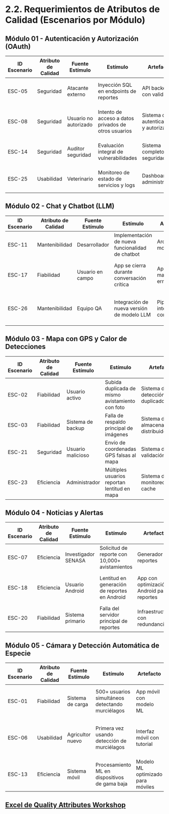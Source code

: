# 2.2. Requerimientos de Atributos de Calidad (Escenarios por Módulo)

## Módulo 01 - Autenticación y Autorización (OAuth)

| ID Escenario | Atributo de Calidad | Fuente Estímulo       | Estímulo                                             | Artefacto                               | Entorno    | Respuesta                                        | Medida de Respuesta                     |
| ------------ | ------------------- | --------------------- | ---------------------------------------------------- | --------------------------------------- | ---------- | ------------------------------------------------ | --------------------------------------- |
| ESC-05       | Seguridad           | Atacante externo      | Inyección SQL en endpoints de reportes               | API backend con validación              | Producción | Bloquea ataques y registra incidencias           | 100% ataques bloqueados + alerta <1min  |
| ESC-08       | Seguridad           | Usuario no autorizado | Intento de acceso a datos privados de otros usuarios | Sistema de autenticación y autorización | Producción | Deniega acceso y registra intento sospechoso     | 0 accesos no autorizados + log completo |
| ESC-14       | Seguridad           | Auditor seguridad     | Evaluación integral de vulnerabilidades              | Sistema completo de seguridad           | Testing    | Implementa contramedidas para todas las amenazas | 0 vulnerabilidades críticas/altas       |
| ESC-25       | Usabilidad          | Veterinario           | Monitoreo de estado de servicios y logs              | Dashboard de administración             | Producción | Panel centralizado con alertas en tiempo real    | 100% incidencias visibles <30s          |


## Módulo 02 - Chat y Chatbot (LLM)

| ID Escenario | Atributo de Calidad | Fuente Estímulo  | Estímulo                                         | Artefacto                        | Entorno    | Respuesta                                        | Medida de Respuesta                      |
| ------------ | ------------------- | ---------------- | ------------------------------------------------ | -------------------------------- | ---------- | ------------------------------------------------ | ---------------------------------------- |
| ESC-11       | Mantenibilidad      | Desarrollador    | Implementación de nueva funcionalidad de chatbot | Arquitectura modular             | Desarrollo | Integración sin afectar módulos existentes       | <2 días integración + 0 breaking changes |
| ESC-17       | Fiabilidad          | Usuario en campo | App se cierra durante conversación crítica       | App con manejo de errores        | Producción | Recupera sesión y mantiene datos de conversación | 100% recuperación de datos tras crash    |
| ESC-26       | Mantenibilidad      | Equipo QA        | Integración de nueva versión de modelo LLM       | Pipeline de integración continua | Desarrollo | Deployment automático tras pasar test suite      | 0 regresiones en funcionalidad core      |


## Módulo 03 - Mapa con GPS y Calor de Detecciones

| ID Escenario | Atributo de Calidad | Fuente Estímulo   | Estímulo                                        | Artefacto                             | Entorno    | Respuesta                                          | Medida de Respuesta                      |
| ------------ | ------------------- | ----------------- | ----------------------------------------------- | ------------------------------------- | ---------- | -------------------------------------------------- | ---------------------------------------- |
| ESC-02       | Fiabilidad          | Usuario activo    | Subida duplicada de mismo avistamiento con foto | Sistema de detección duplicados       | Producción | Detecta duplicado y sugiere editar existente       | 0 duplicados verdaderos en base de datos |
| ESC-03       | Fiabilidad          | Sistema de backup | Falla de respaldo principal de imágenes         | Sistema de almacenamiento distribuido | Producción | Activa respaldo secundario transparentemente       | 99.99% disponibilidad de imágenes        |
| ESC-21       | Seguridad           | Usuario malicioso | Envío de coordenadas GPS falsas al mapa         | Sistema de validación GPS             | Producción | Rechaza datos inválidos con mensaje de error       | 99% ubicaciones falsas detectadas        |
| ESC-23       | Eficiencia          | Administrador     | Múltiples usuarios reportan lentitud en mapa    | Sistema de monitoreo y cache          | Producción | Diagnóstico en tiempo real con métricas detalladas | Identificación causa raíz <10min         |


## Módulo 04 - Noticias y Alertas

| ID Escenario | Atributo de Calidad | Fuente Estímulo     | Estímulo                                       | Artefacto                                  | Entorno    | Respuesta                                     | Medida de Respuesta                  |
| ------------ | ------------------- | ------------------- | ---------------------------------------------- | ------------------------------------------ | ---------- | --------------------------------------------- | ------------------------------------ |
| ESC-07       | Eficiencia          | Investigador SENASA | Solicitud de reporte con 10,000+ avistamientos | Generador de reportes                      | Producción | Genera reporte paginado con gráficos          | 95% reportes generados <30s          |
| ESC-18       | Eficiencia          | Usuario Android     | Lentitud en generación de reportes en Android  | App con optimización Android para reportes | Producción | Optimización específica para arquitectura ARM | 70% mejora velocidad vs versión base |
| ESC-20       | Fiabilidad          | Sistema primario    | Falla del servidor principal de reportes       | Infraestructura con redundancia            | Producción | Failover automático a servidor secundario     | <5s downtime en 99.9% casos          |


## Módulo 05 - Cámara y Detección Automática de Especie

| ID Escenario | Atributo de Calidad | Fuente Estímulo  | Estímulo                                         | Artefacto                         | Entorno    | Respuesta                                     | Medida de Respuesta                               |
| ------------ | ------------------- | ---------------- | ------------------------------------------------ | --------------------------------- | ---------- | --------------------------------------------- | ------------------------------------------------- |
| ESC-01       | Fiabilidad          | Sistema de carga | 500+ usuarios simultáneos detectando murciélagos | App móvil con modelo ML           | Producción | Mantiene procesamiento ML sin degradación     | 95% requests <3s con 500 usuarios                 |
| ESC-06       | Usabilidad          | Agricultor nuevo | Primera vez usando detección de murciélagos      | Interfaz móvil con tutorial       | Producción | Tutorial interactivo paso a paso              | 90% completan detección exitosa en primer intento |
| ESC-13       | Eficiencia          | Sistema móvil    | Procesamiento ML en dispositivos de gama baja    | Modelo ML optimizado para móviles | Producción | Detección funcional en Android 6+ con 2GB RAM | 80% detecciones <5s en gama baja                  |


## [Excel de Quality Attributes Workshop](./../../3/qaw/QAW%20Grupo%204.xlsx)
